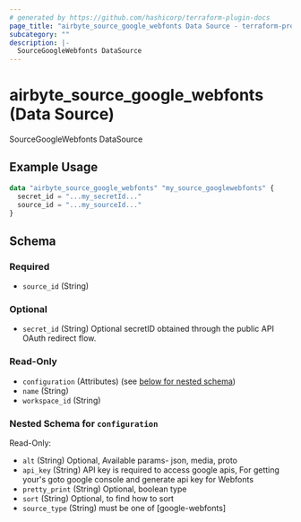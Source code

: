 ```yaml
---
# generated by https://github.com/hashicorp/terraform-plugin-docs
page_title: "airbyte_source_google_webfonts Data Source - terraform-provider-airbyte"
subcategory: ""
description: |-
  SourceGoogleWebfonts DataSource
---
```


# airbyte_source_google_webfonts (Data Source)

SourceGoogleWebfonts DataSource

## Example Usage

```terraform
data "airbyte_source_google_webfonts" "my_source_googlewebfonts" {
  secret_id = "...my_secretId..."
  source_id = "...my_sourceId..."
}
```

<!-- schema generated by tfplugindocs -->
## Schema

### Required

- `source_id` (String)

### Optional

- `secret_id` (String) Optional secretID obtained through the public API OAuth redirect flow.

### Read-Only

- `configuration` (Attributes) (see [below for nested schema](#nestedatt--configuration))
- `name` (String)
- `workspace_id` (String)

<a id="nestedatt--configuration"></a>
### Nested Schema for `configuration`

Read-Only:

- `alt` (String) Optional, Available params- json, media, proto
- `api_key` (String) API key is required to access google apis, For getting your's goto google console and generate api key for Webfonts
- `pretty_print` (String) Optional, boolean type
- `sort` (String) Optional, to find how to sort
- `source_type` (String) must be one of [google-webfonts]


